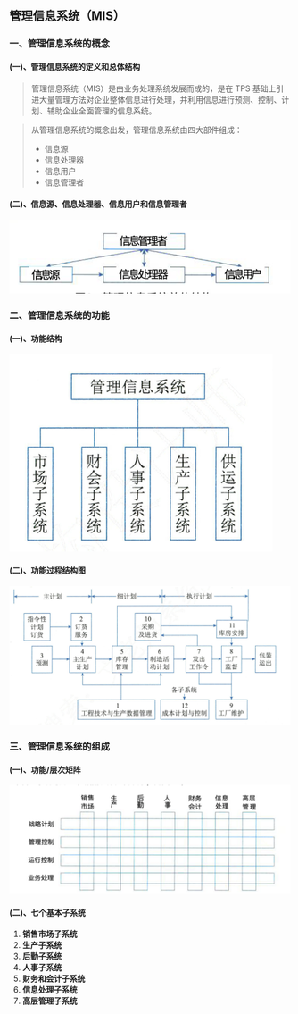 ## 管理信息系统（MIS）

### 一、管理信息系统的概念

#### (一)、管理信息系统的定义和总体结构

> 管理信息系统（MIS）是由业务处理系统发展而成的，是在 TPS 基础上引进大量管理方法对企业整体信息进行处理，并利用信息进行预测、控制、计划、辅助企业全面管理的信息系统。

> 从管理信息系统的概念出发，管理信息系统由四大部件组成：
>
> - 信息源
> - 信息处理器
> - 信息用户
> - 信息管理者

#### (二)、信息源、信息处理器、信息用户和信息管理者

![](../.images/202501/071148.png)



### 二、管理信息系统的功能

#### (一)、功能结构

![](../.images/202501/071151.png)

#### (二)、功能过程结构图

![](../.images/202501/071152.png)



### 三、管理信息系统的组成

#### (一)、功能/层次矩阵

![](../.images/202501/071153.png)

#### (二)、七个基本子系统

1. **销售市场子系统**
2. **生产子系统**
3. **后勤子系统**
4. **人事子系统**
5. **财务和会计子系统**
6. **信息处理子系统**
7. **高层管理子系统**